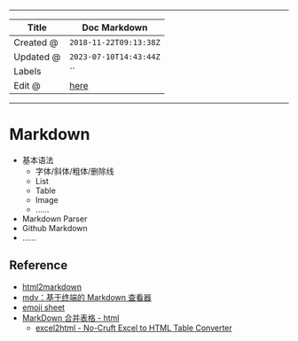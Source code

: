 -----

| Title     | Doc Markdown                                         |
| --------- | ---------------------------------------------------- |
| Created @ | `2018-11-22T09:13:38Z`                               |
| Updated @ | `2023-07-10T14:43:44Z`                               |
| Labels    | \`\`                                                 |
| Edit @    | [here](https://github.com/junxnone/xwiki/issues/135) |

-----

# Markdown

  - 基本语法
      - 字体/斜体/粗体/删除线
      - List
      - Table
      - Image
      - ......
  - Markdown Parser
  - Github Markdown
  - ......

## Reference

  - [html2markdown](http://www.bejson.com/convert/html2markdown/)
  - [mdv：基于终端的 Markdown 查看器](https://linuxtoy.org/archives/mdv.html)
  - [emoji sheet](https://www.webfx.com/tools/emoji-cheat-sheet/)
  - [MarkDown 合并表格 - html](https://www.jianshu.com/p/f098d508571f)
      - [excel2html - No-Cruft Excel to HTML Table
        Converter](http://pressbin.com/tools/excel_to_html_table/index.html)
